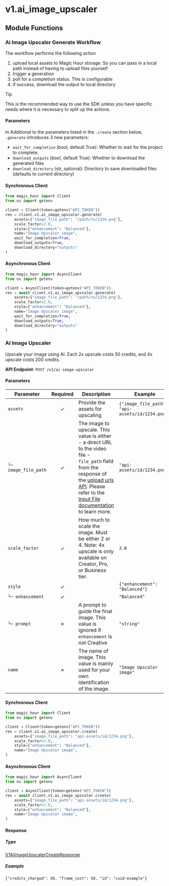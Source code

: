 # v1.ai_image_upscaler

## Module Functions




<!-- CUSTOM DOCS START -->

### Ai Image Upscaler Generate Workflow <a name="generate"></a>

The workflow performs the following action

1. upload local assets to Magic Hour storage. So you can pass in a local path instead of having to upload files yourself
2. trigger a generation
3. poll for a completion status. This is configurable
4. if success, download the output to local directory

> [!TIP]
> This is the recommended way to use the SDK unless you have specific needs where it is necessary to split up the actions.

#### Parameters

In Additional to the parameters listed in the `.create` section below, `.generate` introduces 3 new parameters:

- `wait_for_completion` (bool, default True): Whether to wait for the project to complete.
- `download_outputs` (bool, default True): Whether to download the generated files
- `download_directory` (str, optional): Directory to save downloaded files (defaults to current directory)

#### Synchronous Client

```python
from magic_hour import Client
from os import getenv

client = Client(token=getenv("API_TOKEN"))
res = client.v1.ai_image_upscaler.generate(
    assets={"image_file_path": "/path/to/1234.png"},
    scale_factor=2.0,
    style={"enhancement": "Balanced"},
    name="Image Upscaler image",
    wait_for_completion=True,
    download_outputs=True,
    download_directory="outputs"
)
```

#### Asynchronous Client

```python
from magic_hour import AsyncClient
from os import getenv

client = AsyncClient(token=getenv("API_TOKEN"))
res = await client.v1.ai_image_upscaler.generate(
    assets={"image_file_path": "/path/to/1234.png"},
    scale_factor=2.0,
    style={"enhancement": "Balanced"},
    name="Image Upscaler image",
    wait_for_completion=True,
    download_outputs=True,
    download_directory="outputs"
)
```

<!-- CUSTOM DOCS END -->
### AI Image Upscaler <a name="create"></a>

Upscale your image using AI. Each 2x upscale costs 50 credits, and 4x upscale costs 200 credits.

**API Endpoint**: `POST /v1/ai-image-upscaler`

#### Parameters

| Parameter | Required | Description | Example |
|-----------|:--------:|-------------|--------|
| `assets` | ✓ | Provide the assets for upscaling | `{"image_file_path": "api-assets/id/1234.png"}` |
| `└─ image_file_path` | ✓ | The image to upscale. This value is either - a direct URL to the video file - `file_path` field from the response of the [upload urls API](https://docs.magichour.ai/api-reference/files/generate-asset-upload-urls).  Please refer to the [Input File documentation](https://docs.magichour.ai/api-reference/files/generate-asset-upload-urls#input-file) to learn more.  | `"api-assets/id/1234.png"` |
| `scale_factor` | ✓ | How much to scale the image. Must be either 2 or 4.              Note: 4x upscale is only available on Creator, Pro, or Business tier. | `2.0` |
| `style` | ✓ |  | `{"enhancement": "Balanced"}` |
| `└─ enhancement` | ✓ |  | `"Balanced"` |
| `└─ prompt` | ✗ | A prompt to guide the final image. This value is ignored if `enhancement` is not Creative | `"string"` |
| `name` | ✗ | The name of image. This value is mainly used for your own identification of the image. | `"Image Upscaler image"` |

#### Synchronous Client

```python
from magic_hour import Client
from os import getenv

client = Client(token=getenv("API_TOKEN"))
res = client.v1.ai_image_upscaler.create(
    assets={"image_file_path": "api-assets/id/1234.png"},
    scale_factor=2.0,
    style={"enhancement": "Balanced"},
    name="Image Upscaler image",
)

```

#### Asynchronous Client

```python
from magic_hour import AsyncClient
from os import getenv

client = AsyncClient(token=getenv("API_TOKEN"))
res = await client.v1.ai_image_upscaler.create(
    assets={"image_file_path": "api-assets/id/1234.png"},
    scale_factor=2.0,
    style={"enhancement": "Balanced"},
    name="Image Upscaler image",
)

```

#### Response

##### Type
[V1AiImageUpscalerCreateResponse](/magic_hour/types/models/v1_ai_image_upscaler_create_response.py)

##### Example
`{"credits_charged": 50, "frame_cost": 50, "id": "cuid-example"}`



